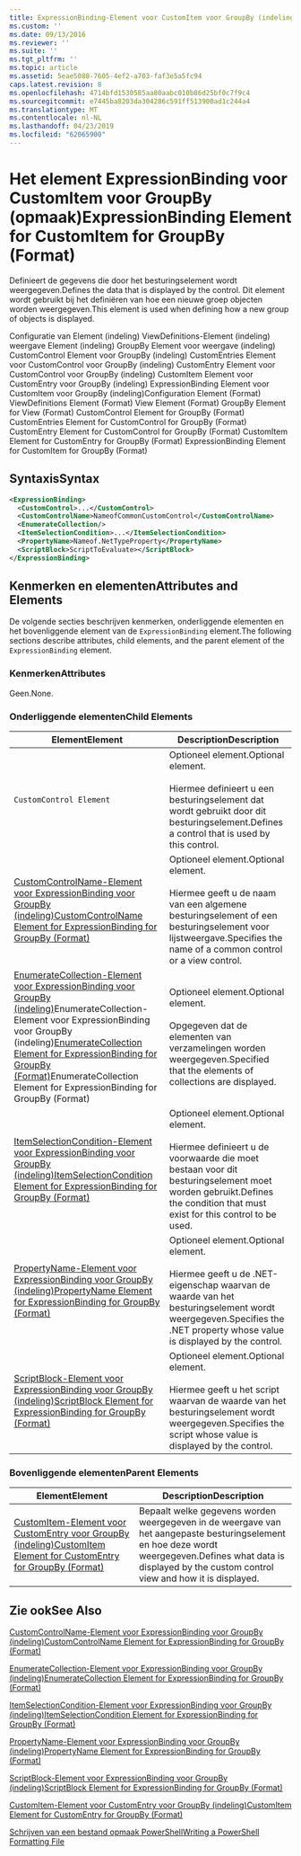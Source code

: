 ```yaml
---
title: ExpressionBinding-Element voor CustomItem voor GroupBy (indeling) | Microsoft Docs
ms.custom: ''
ms.date: 09/13/2016
ms.reviewer: ''
ms.suite: ''
ms.tgt_pltfrm: ''
ms.topic: article
ms.assetid: 5eae5088-7605-4ef2-a703-faf3e5a5fc94
caps.latest.revision: 8
ms.openlocfilehash: 4714bfd1530585aa80aabc010b86d25bf0c7f9c4
ms.sourcegitcommit: e7445ba8203da304286c591ff513900ad1c244a4
ms.translationtype: MT
ms.contentlocale: nl-NL
ms.lasthandoff: 04/23/2019
ms.locfileid: "62065900"
---
```

# <a name="expressionbinding-element-for-customitem-for-groupby-format"></a><span data-ttu-id="8f526-102">Het element ExpressionBinding voor CustomItem voor GroupBy (opmaak)</span><span class="sxs-lookup"><span data-stu-id="8f526-102">ExpressionBinding Element for CustomItem for GroupBy (Format)</span></span>

<span data-ttu-id="8f526-103">Definieert de gegevens die door het besturingselement wordt weergegeven.</span><span class="sxs-lookup"><span data-stu-id="8f526-103">Defines the data that is displayed by the control.</span></span> <span data-ttu-id="8f526-104">Dit element wordt gebruikt bij het definiëren van hoe een nieuwe groep objecten worden weergegeven.</span><span class="sxs-lookup"><span data-stu-id="8f526-104">This element is used when defining how a new group of objects is displayed.</span></span>

<span data-ttu-id="8f526-105">Configuratie van Element (indeling) ViewDefinitions-Element (indeling) weergave Element (indeling) GroupBy Element voor weergave (indeling) CustomControl Element voor GroupBy (indeling) CustomEntries Element voor CustomControl voor GroupBy (indeling) CustomEntry Element voor CustomControl voor GroupBy (indeling) CustomItem Element voor CustomEntry voor GroupBy (indeling) ExpressionBinding Element voor CustomItem voor GroupBy (indeling)</span><span class="sxs-lookup"><span data-stu-id="8f526-105">Configuration Element (Format) ViewDefinitions Element (Format) View Element (Format) GroupBy Element for View (Format) CustomControl Element for GroupBy (Format) CustomEntries Element for CustomControl for GroupBy (Format) CustomEntry Element for CustomControl for GroupBy (Format) CustomItem Element for CustomEntry for GroupBy (Format) ExpressionBinding Element for CustomItem for GroupBy (Format)</span></span>

## <a name="syntax"></a><span data-ttu-id="8f526-106">Syntaxis</span><span class="sxs-lookup"><span data-stu-id="8f526-106">Syntax</span></span>

```xml
<ExpressionBinding>
  <CustomControl>...</CustomControl>
  <CustomControlName>NameofCommonCustomControl</CustomControlName>
  <EnumerateCollection/>
  <ItemSelectionCondition>...</ItemSelectionCondition>
  <PropertyName>Nameof.NetTypeProperty</PropertyName>
  <ScriptBlock>ScriptToEvaluate></ScriptBlock>
</ExpressionBinding>
```

## <a name="attributes-and-elements"></a><span data-ttu-id="8f526-107">Kenmerken en elementen</span><span class="sxs-lookup"><span data-stu-id="8f526-107">Attributes and Elements</span></span>

<span data-ttu-id="8f526-108">De volgende secties beschrijven kenmerken, onderliggende elementen en het bovenliggende element van de `ExpressionBinding` element.</span><span class="sxs-lookup"><span data-stu-id="8f526-108">The following sections describe attributes, child elements, and the parent element of the `ExpressionBinding` element.</span></span>

### <a name="attributes"></a><span data-ttu-id="8f526-109">Kenmerken</span><span class="sxs-lookup"><span data-stu-id="8f526-109">Attributes</span></span>

<span data-ttu-id="8f526-110">Geen.</span><span class="sxs-lookup"><span data-stu-id="8f526-110">None.</span></span>

### <a name="child-elements"></a><span data-ttu-id="8f526-111">Onderliggende elementen</span><span class="sxs-lookup"><span data-stu-id="8f526-111">Child Elements</span></span>

|<span data-ttu-id="8f526-112">Element</span><span class="sxs-lookup"><span data-stu-id="8f526-112">Element</span></span>|<span data-ttu-id="8f526-113">Description</span><span class="sxs-lookup"><span data-stu-id="8f526-113">Description</span></span>|
|-------------|-----------------|
|`CustomControl Element`|<span data-ttu-id="8f526-114">Optioneel element.</span><span class="sxs-lookup"><span data-stu-id="8f526-114">Optional element.</span></span><br /><br /> <span data-ttu-id="8f526-115">Hiermee definieert u een besturingselement dat wordt gebruikt door dit besturingselement.</span><span class="sxs-lookup"><span data-stu-id="8f526-115">Defines a control that is used by this control.</span></span>|
|[<span data-ttu-id="8f526-116">CustomControlName-Element voor ExpressionBinding voor GroupBy (indeling)</span><span class="sxs-lookup"><span data-stu-id="8f526-116">CustomControlName Element for ExpressionBinding for GroupBy (Format)</span></span>](./customcontrolname-element-for-expressionbinding-for-groupby-format.md)|<span data-ttu-id="8f526-117">Optioneel element.</span><span class="sxs-lookup"><span data-stu-id="8f526-117">Optional element.</span></span><br /><br /> <span data-ttu-id="8f526-118">Hiermee geeft u de naam van een algemene besturingselement of een besturingselement voor lijstweergave.</span><span class="sxs-lookup"><span data-stu-id="8f526-118">Specifies the name of a common control or a view control.</span></span>|
|<span data-ttu-id="8f526-119">[EnumerateCollection-Element voor ExpressionBinding voor GroupBy (indeling)](./enumeratecollection-element-for-expressionbinding-for-groupby-format.md)EnumerateCollection-Element voor ExpressionBinding voor GroupBy (indeling)</span><span class="sxs-lookup"><span data-stu-id="8f526-119">[EnumerateCollection Element for ExpressionBinding for GroupBy (Format)](./enumeratecollection-element-for-expressionbinding-for-groupby-format.md)EnumerateCollection Element for ExpressionBinding for GroupBy (Format)</span></span>|<span data-ttu-id="8f526-120">Optioneel element.</span><span class="sxs-lookup"><span data-stu-id="8f526-120">Optional element.</span></span><br /><br /> <span data-ttu-id="8f526-121">Opgegeven dat de elementen van verzamelingen worden weergegeven.</span><span class="sxs-lookup"><span data-stu-id="8f526-121">Specified that the elements of collections are displayed.</span></span>|
|[<span data-ttu-id="8f526-122">ItemSelectionCondition-Element voor ExpressionBinding voor GroupBy (indeling)</span><span class="sxs-lookup"><span data-stu-id="8f526-122">ItemSelectionCondition Element for ExpressionBinding for GroupBy (Format)</span></span>](./itemselectioncondition-element-for-expressionbinding-for-groupby-format.md)|<span data-ttu-id="8f526-123">Optioneel element.</span><span class="sxs-lookup"><span data-stu-id="8f526-123">Optional element.</span></span><br /><br /> <span data-ttu-id="8f526-124">Hiermee definieert u de voorwaarde die moet bestaan voor dit besturingselement moet worden gebruikt.</span><span class="sxs-lookup"><span data-stu-id="8f526-124">Defines the condition that must exist for this control to be used.</span></span>|
|[<span data-ttu-id="8f526-125">PropertyName-Element voor ExpressionBinding voor GroupBy (indeling)</span><span class="sxs-lookup"><span data-stu-id="8f526-125">PropertyName Element for ExpressionBinding for GroupBy (Format)</span></span>](./propertyname-element-for-expressionbinding-for-groupby-format.md)|<span data-ttu-id="8f526-126">Optioneel element.</span><span class="sxs-lookup"><span data-stu-id="8f526-126">Optional element.</span></span><br /><br /> <span data-ttu-id="8f526-127">Hiermee geeft u de .NET-eigenschap waarvan de waarde van het besturingselement wordt weergegeven.</span><span class="sxs-lookup"><span data-stu-id="8f526-127">Specifies the .NET property whose value is displayed by the control.</span></span>|
|[<span data-ttu-id="8f526-128">ScriptBlock-Element voor ExpressionBinding voor GroupBy (indeling)</span><span class="sxs-lookup"><span data-stu-id="8f526-128">ScriptBlock Element for ExpressionBinding for GroupBy (Format)</span></span>](./scriptblock-element-for-expressionbinding-for-groupby-format.md)|<span data-ttu-id="8f526-129">Optioneel element.</span><span class="sxs-lookup"><span data-stu-id="8f526-129">Optional element.</span></span><br /><br /> <span data-ttu-id="8f526-130">Hiermee geeft u het script waarvan de waarde van het besturingselement wordt weergegeven.</span><span class="sxs-lookup"><span data-stu-id="8f526-130">Specifies the script whose value is displayed by the control.</span></span>|

### <a name="parent-elements"></a><span data-ttu-id="8f526-131">Bovenliggende elementen</span><span class="sxs-lookup"><span data-stu-id="8f526-131">Parent Elements</span></span>

|<span data-ttu-id="8f526-132">Element</span><span class="sxs-lookup"><span data-stu-id="8f526-132">Element</span></span>|<span data-ttu-id="8f526-133">Description</span><span class="sxs-lookup"><span data-stu-id="8f526-133">Description</span></span>|
|-------------|-----------------|
|[<span data-ttu-id="8f526-134">CustomItem-Element voor CustomEntry voor GroupBy (indeling)</span><span class="sxs-lookup"><span data-stu-id="8f526-134">CustomItem Element for CustomEntry for GroupBy (Format)</span></span>](./customitem-element-for-customentry-for-groupby-format.md)|<span data-ttu-id="8f526-135">Bepaalt welke gegevens worden weergegeven in de weergave van het aangepaste besturingselement en hoe deze wordt weergegeven.</span><span class="sxs-lookup"><span data-stu-id="8f526-135">Defines what data is displayed by the custom control view and how it is displayed.</span></span>|

## <a name="see-also"></a><span data-ttu-id="8f526-136">Zie ook</span><span class="sxs-lookup"><span data-stu-id="8f526-136">See Also</span></span>

[<span data-ttu-id="8f526-137">CustomControlName-Element voor ExpressionBinding voor GroupBy (indeling)</span><span class="sxs-lookup"><span data-stu-id="8f526-137">CustomControlName Element for ExpressionBinding for GroupBy (Format)</span></span>](./customcontrolname-element-for-expressionbinding-for-groupby-format.md)

[<span data-ttu-id="8f526-138">EnumerateCollection-Element voor ExpressionBinding voor GroupBy (indeling)</span><span class="sxs-lookup"><span data-stu-id="8f526-138">EnumerateCollection Element for ExpressionBinding for GroupBy (Format)</span></span>](./enumeratecollection-element-for-expressionbinding-for-groupby-format.md)

[<span data-ttu-id="8f526-139">ItemSelectionCondition-Element voor ExpressionBinding voor GroupBy (indeling)</span><span class="sxs-lookup"><span data-stu-id="8f526-139">ItemSelectionCondition Element for ExpressionBinding for GroupBy (Format)</span></span>](./itemselectioncondition-element-for-expressionbinding-for-groupby-format.md)

[<span data-ttu-id="8f526-140">PropertyName-Element voor ExpressionBinding voor GroupBy (indeling)</span><span class="sxs-lookup"><span data-stu-id="8f526-140">PropertyName Element for ExpressionBinding for GroupBy (Format)</span></span>](./propertyname-element-for-expressionbinding-for-groupby-format.md)

[<span data-ttu-id="8f526-141">ScriptBlock-Element voor ExpressionBinding voor GroupBy (indeling)</span><span class="sxs-lookup"><span data-stu-id="8f526-141">ScriptBlock Element for ExpressionBinding for GroupBy (Format)</span></span>](./scriptblock-element-for-expressionbinding-for-groupby-format.md)

[<span data-ttu-id="8f526-142">CustomItem-Element voor CustomEntry voor GroupBy (indeling)</span><span class="sxs-lookup"><span data-stu-id="8f526-142">CustomItem Element for CustomEntry for GroupBy (Format)</span></span>](./customitem-element-for-customentry-for-groupby-format.md)

[<span data-ttu-id="8f526-143">Schrijven van een bestand opmaak PowerShell</span><span class="sxs-lookup"><span data-stu-id="8f526-143">Writing a PowerShell Formatting File</span></span>](./writing-a-powershell-formatting-file.md)
